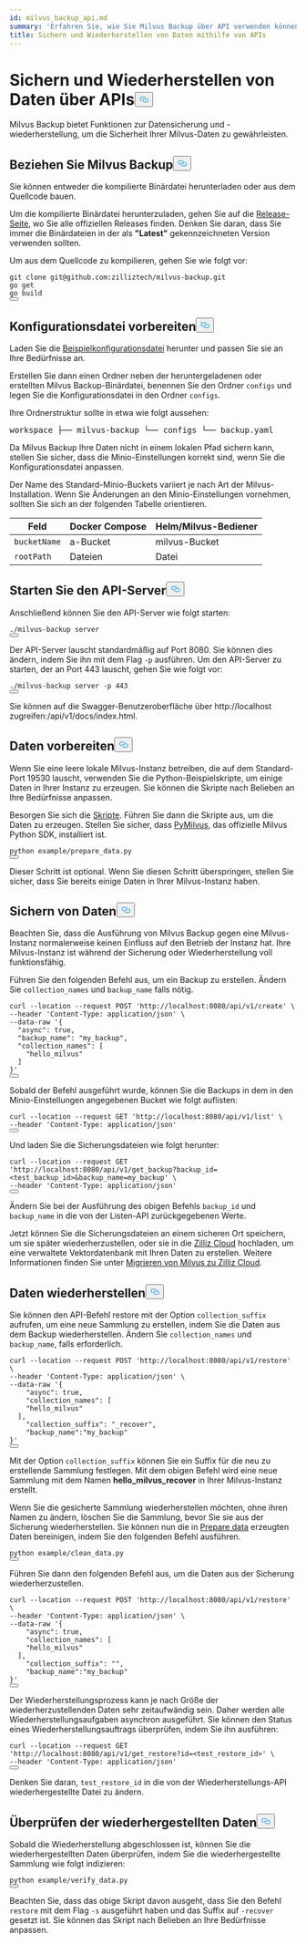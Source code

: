 ```yaml
---
id: milvus_backup_api.md
summary: 'Erfahren Sie, wie Sie Milvus Backup über API verwenden können'
title: Sichern und Wiederherstellen von Daten mithilfe von APIs
---
```

<h1 id="Back-up-and-Restore-Data-Using-APIs" class="common-anchor-header">Sichern und Wiederherstellen von Daten über APIs<button data-href="#Back-up-and-Restore-Data-Using-APIs" class="anchor-icon" translate="no">
      <svg translate="no"
        aria-hidden="true"
        focusable="false"
        height="20"
        version="1.1"
        viewBox="0 0 16 16"
        width="16"
      >
        <path
          fill="#0092E4"
          fill-rule="evenodd"
          d="M4 9h1v1H4c-1.5 0-3-1.69-3-3.5S2.55 3 4 3h4c1.45 0 3 1.69 3 3.5 0 1.41-.91 2.72-2 3.25V8.59c.58-.45 1-1.27 1-2.09C10 5.22 8.98 4 8 4H4c-.98 0-2 1.22-2 2.5S3 9 4 9zm9-3h-1v1h1c1 0 2 1.22 2 2.5S13.98 12 13 12H9c-.98 0-2-1.22-2-2.5 0-.83.42-1.64 1-2.09V6.25c-1.09.53-2 1.84-2 3.25C6 11.31 7.55 13 9 13h4c1.45 0 3-1.69 3-3.5S14.5 6 13 6z"
        ></path>
      </svg>
    </button></h1><p>Milvus Backup bietet Funktionen zur Datensicherung und -wiederherstellung, um die Sicherheit Ihrer Milvus-Daten zu gewährleisten.</p>
<h2 id="Obtain-Milvus-Backup" class="common-anchor-header">Beziehen Sie Milvus Backup<button data-href="#Obtain-Milvus-Backup" class="anchor-icon" translate="no">
      <svg translate="no"
        aria-hidden="true"
        focusable="false"
        height="20"
        version="1.1"
        viewBox="0 0 16 16"
        width="16"
      >
        <path
          fill="#0092E4"
          fill-rule="evenodd"
          d="M4 9h1v1H4c-1.5 0-3-1.69-3-3.5S2.55 3 4 3h4c1.45 0 3 1.69 3 3.5 0 1.41-.91 2.72-2 3.25V8.59c.58-.45 1-1.27 1-2.09C10 5.22 8.98 4 8 4H4c-.98 0-2 1.22-2 2.5S3 9 4 9zm9-3h-1v1h1c1 0 2 1.22 2 2.5S13.98 12 13 12H9c-.98 0-2-1.22-2-2.5 0-.83.42-1.64 1-2.09V6.25c-1.09.53-2 1.84-2 3.25C6 11.31 7.55 13 9 13h4c1.45 0 3-1.69 3-3.5S14.5 6 13 6z"
        ></path>
      </svg>
    </button></h2><p>Sie können entweder die kompilierte Binärdatei herunterladen oder aus dem Quellcode bauen.</p>
<p>Um die kompilierte Binärdatei herunterzuladen, gehen Sie auf die <a href="https://github.com/zilliztech/milvus-backup/releases">Release-Seite</a>, wo Sie alle offiziellen Releases finden. Denken Sie daran, dass Sie immer die Binärdateien in der als <strong>"Latest"</strong> gekennzeichneten Version verwenden sollten.</p>
<p>Um aus dem Quellcode zu kompilieren, gehen Sie wie folgt vor:</p>
<pre><code translate="no" class="language-shell">git <span class="hljs-built_in">clone</span> git@github.com:zilliztech/milvus-backup.git
go get
go build
<button class="copy-code-btn"></button></code></pre>
<h2 id="Prepare-configuration-file" class="common-anchor-header">Konfigurationsdatei vorbereiten<button data-href="#Prepare-configuration-file" class="anchor-icon" translate="no">
      <svg translate="no"
        aria-hidden="true"
        focusable="false"
        height="20"
        version="1.1"
        viewBox="0 0 16 16"
        width="16"
      >
        <path
          fill="#0092E4"
          fill-rule="evenodd"
          d="M4 9h1v1H4c-1.5 0-3-1.69-3-3.5S2.55 3 4 3h4c1.45 0 3 1.69 3 3.5 0 1.41-.91 2.72-2 3.25V8.59c.58-.45 1-1.27 1-2.09C10 5.22 8.98 4 8 4H4c-.98 0-2 1.22-2 2.5S3 9 4 9zm9-3h-1v1h1c1 0 2 1.22 2 2.5S13.98 12 13 12H9c-.98 0-2-1.22-2-2.5 0-.83.42-1.64 1-2.09V6.25c-1.09.53-2 1.84-2 3.25C6 11.31 7.55 13 9 13h4c1.45 0 3-1.69 3-3.5S14.5 6 13 6z"
        ></path>
      </svg>
    </button></h2><p>Laden Sie die <a href="https://raw.githubusercontent.com/zilliztech/milvus-backup/master/configs/backup.yaml">Beispielkonfigurationsdatei</a> herunter und passen Sie sie an Ihre Bedürfnisse an.</p>
<p>Erstellen Sie dann einen Ordner neben der heruntergeladenen oder erstellten Milvus Backup-Binärdatei, benennen Sie den Ordner <code translate="no">configs</code> und legen Sie die Konfigurationsdatei in den Ordner <code translate="no">configs</code>.</p>
<p>Ihre Ordnerstruktur sollte in etwa wie folgt aussehen:</p>
<pre>
workspace ├── milvus-backup └── configs └── backup.yaml</pre>
<p>Da Milvus Backup Ihre Daten nicht in einem lokalen Pfad sichern kann, stellen Sie sicher, dass die Minio-Einstellungen korrekt sind, wenn Sie die Konfigurationsdatei anpassen.</p>
<div class="alert note">
<p>Der Name des Standard-Minio-Buckets variiert je nach Art der Milvus-Installation. Wenn Sie Änderungen an den Minio-Einstellungen vornehmen, sollten Sie sich an der folgenden Tabelle orientieren.</p>
<table>
<thead>
<tr><th>Feld</th><th>Docker Compose</th><th>Helm/Milvus-Bediener</th></tr>
</thead>
<tbody>
<tr><td><code translate="no">bucketName</code></td><td>a-Bucket</td><td>milvus-Bucket</td></tr>
<tr><td><code translate="no">rootPath</code></td><td>Dateien</td><td>Datei</td></tr>
</tbody>
</table>
</div>
<h2 id="Start-up-the-API-server" class="common-anchor-header">Starten Sie den API-Server<button data-href="#Start-up-the-API-server" class="anchor-icon" translate="no">
      <svg translate="no"
        aria-hidden="true"
        focusable="false"
        height="20"
        version="1.1"
        viewBox="0 0 16 16"
        width="16"
      >
        <path
          fill="#0092E4"
          fill-rule="evenodd"
          d="M4 9h1v1H4c-1.5 0-3-1.69-3-3.5S2.55 3 4 3h4c1.45 0 3 1.69 3 3.5 0 1.41-.91 2.72-2 3.25V8.59c.58-.45 1-1.27 1-2.09C10 5.22 8.98 4 8 4H4c-.98 0-2 1.22-2 2.5S3 9 4 9zm9-3h-1v1h1c1 0 2 1.22 2 2.5S13.98 12 13 12H9c-.98 0-2-1.22-2-2.5 0-.83.42-1.64 1-2.09V6.25c-1.09.53-2 1.84-2 3.25C6 11.31 7.55 13 9 13h4c1.45 0 3-1.69 3-3.5S14.5 6 13 6z"
        ></path>
      </svg>
    </button></h2><p>Anschließend können Sie den API-Server wie folgt starten:</p>
<pre><code translate="no" class="language-shell">./milvus-backup server
<button class="copy-code-btn"></button></code></pre>
<p>Der API-Server lauscht standardmäßig auf Port 8080. Sie können dies ändern, indem Sie ihn mit dem Flag <code translate="no">-p</code> ausführen. Um den API-Server zu starten, der an Port 443 lauscht, gehen Sie wie folgt vor:</p>
<pre><code translate="no" class="language-shell">./milvus-backup server -p 443
<button class="copy-code-btn"></button></code></pre>
<p>Sie können auf die Swagger-Benutzeroberfläche über http://localhost zugreifen:<port>/api/v1/docs/index.html.</p>
<h2 id="Prepare-data" class="common-anchor-header">Daten vorbereiten<button data-href="#Prepare-data" class="anchor-icon" translate="no">
      <svg translate="no"
        aria-hidden="true"
        focusable="false"
        height="20"
        version="1.1"
        viewBox="0 0 16 16"
        width="16"
      >
        <path
          fill="#0092E4"
          fill-rule="evenodd"
          d="M4 9h1v1H4c-1.5 0-3-1.69-3-3.5S2.55 3 4 3h4c1.45 0 3 1.69 3 3.5 0 1.41-.91 2.72-2 3.25V8.59c.58-.45 1-1.27 1-2.09C10 5.22 8.98 4 8 4H4c-.98 0-2 1.22-2 2.5S3 9 4 9zm9-3h-1v1h1c1 0 2 1.22 2 2.5S13.98 12 13 12H9c-.98 0-2-1.22-2-2.5 0-.83.42-1.64 1-2.09V6.25c-1.09.53-2 1.84-2 3.25C6 11.31 7.55 13 9 13h4c1.45 0 3-1.69 3-3.5S14.5 6 13 6z"
        ></path>
      </svg>
    </button></h2><p>Wenn Sie eine leere lokale Milvus-Instanz betreiben, die auf dem Standard-Port 19530 lauscht, verwenden Sie die Python-Beispielskripte, um einige Daten in Ihrer Instanz zu erzeugen. Sie können die Skripte nach Belieben an Ihre Bedürfnisse anpassen.</p>
<p>Besorgen Sie sich die <a href="https://raw.githubusercontent.com/zilliztech/milvus-backup/main/example/prepare_data.py">Skripte</a>. Führen Sie dann die Skripte aus, um die Daten zu erzeugen. Stellen Sie sicher, dass <a href="https://pypi.org/project/pymilvus/">PyMilvus</a>, das offizielle Milvus Python SDK, installiert ist.</p>
<pre><code translate="no" class="language-shell">python example/prepare_data.py
<button class="copy-code-btn"></button></code></pre>
<p>Dieser Schritt ist optional. Wenn Sie diesen Schritt überspringen, stellen Sie sicher, dass Sie bereits einige Daten in Ihrer Milvus-Instanz haben.</p>
<h2 id="Back-up-data" class="common-anchor-header">Sichern von Daten<button data-href="#Back-up-data" class="anchor-icon" translate="no">
      <svg translate="no"
        aria-hidden="true"
        focusable="false"
        height="20"
        version="1.1"
        viewBox="0 0 16 16"
        width="16"
      >
        <path
          fill="#0092E4"
          fill-rule="evenodd"
          d="M4 9h1v1H4c-1.5 0-3-1.69-3-3.5S2.55 3 4 3h4c1.45 0 3 1.69 3 3.5 0 1.41-.91 2.72-2 3.25V8.59c.58-.45 1-1.27 1-2.09C10 5.22 8.98 4 8 4H4c-.98 0-2 1.22-2 2.5S3 9 4 9zm9-3h-1v1h1c1 0 2 1.22 2 2.5S13.98 12 13 12H9c-.98 0-2-1.22-2-2.5 0-.83.42-1.64 1-2.09V6.25c-1.09.53-2 1.84-2 3.25C6 11.31 7.55 13 9 13h4c1.45 0 3-1.69 3-3.5S14.5 6 13 6z"
        ></path>
      </svg>
    </button></h2><div class="tab-wrapper"></div>
<p>Beachten Sie, dass die Ausführung von Milvus Backup gegen eine Milvus-Instanz normalerweise keinen Einfluss auf den Betrieb der Instanz hat. Ihre Milvus-Instanz ist während der Sicherung oder Wiederherstellung voll funktionsfähig.</p>
<p>Führen Sie den folgenden Befehl aus, um ein Backup zu erstellen. Ändern Sie <code translate="no">collection_names</code> und <code translate="no">backup_name</code> falls nötig.</p>
<pre><code translate="no" class="language-shell">curl --location --request POST <span class="hljs-string">&#x27;http://localhost:8080/api/v1/create&#x27;</span> \
--header <span class="hljs-string">&#x27;Content-Type: application/json&#x27;</span> \
--data-raw <span class="hljs-string">&#x27;{
  &quot;async&quot;: true,
  &quot;backup_name&quot;: &quot;my_backup&quot;,
  &quot;collection_names&quot;: [
    &quot;hello_milvus&quot;
  ]
}&#x27;</span>
<button class="copy-code-btn"></button></code></pre>
<p>Sobald der Befehl ausgeführt wurde, können Sie die Backups in dem in den Minio-Einstellungen angegebenen Bucket wie folgt auflisten:</p>
<pre><code translate="no" class="language-shell">curl --location --request <span class="hljs-variable constant_">GET</span> <span class="hljs-string">&#x27;http://localhost:8080/api/v1/list&#x27;</span> \
--header <span class="hljs-string">&#x27;Content-Type: application/json&#x27;</span>
<button class="copy-code-btn"></button></code></pre>
<p>Und laden Sie die Sicherungsdateien wie folgt herunter:</p>
<pre><code translate="no" class="language-shell">curl --location --request <span class="hljs-variable constant_">GET</span> <span class="hljs-string">&#x27;http://localhost:8080/api/v1/get_backup?backup_id=&lt;test_backup_id&gt;&amp;backup_name=my_backup&#x27;</span> \
--header <span class="hljs-string">&#x27;Content-Type: application/json&#x27;</span>
<button class="copy-code-btn"></button></code></pre>
<p>Ändern Sie bei der Ausführung des obigen Befehls <code translate="no">backup_id</code> und <code translate="no">backup_name</code> in die von der Listen-API zurückgegebenen Werte.</p>
<p>Jetzt können Sie die Sicherungsdateien an einem sicheren Ort speichern, um sie später wiederherzustellen, oder sie in die <a href="https://cloud.zilliz.com">Zilliz Cloud</a> hochladen, um eine verwaltete Vektordatenbank mit Ihren Daten zu erstellen. Weitere Informationen finden Sie unter <a href="https://zilliz.com/doc/migrate_from_milvus-2x">Migrieren von Milvus zu Zilliz Cloud</a>.</p>
<h2 id="Restore-data" class="common-anchor-header">Daten wiederherstellen<button data-href="#Restore-data" class="anchor-icon" translate="no">
      <svg translate="no"
        aria-hidden="true"
        focusable="false"
        height="20"
        version="1.1"
        viewBox="0 0 16 16"
        width="16"
      >
        <path
          fill="#0092E4"
          fill-rule="evenodd"
          d="M4 9h1v1H4c-1.5 0-3-1.69-3-3.5S2.55 3 4 3h4c1.45 0 3 1.69 3 3.5 0 1.41-.91 2.72-2 3.25V8.59c.58-.45 1-1.27 1-2.09C10 5.22 8.98 4 8 4H4c-.98 0-2 1.22-2 2.5S3 9 4 9zm9-3h-1v1h1c1 0 2 1.22 2 2.5S13.98 12 13 12H9c-.98 0-2-1.22-2-2.5 0-.83.42-1.64 1-2.09V6.25c-1.09.53-2 1.84-2 3.25C6 11.31 7.55 13 9 13h4c1.45 0 3-1.69 3-3.5S14.5 6 13 6z"
        ></path>
      </svg>
    </button></h2><div class="tab-wrapper"></div>
<p>Sie können den API-Befehl restore mit der Option <code translate="no">collection_suffix</code> aufrufen, um eine neue Sammlung zu erstellen, indem Sie die Daten aus dem Backup wiederherstellen. Ändern Sie <code translate="no">collection_names</code> und <code translate="no">backup_name</code>, falls erforderlich.</p>
<pre><code translate="no" class="language-shell">curl --location --request POST <span class="hljs-string">&#x27;http://localhost:8080/api/v1/restore&#x27;</span> \
--header <span class="hljs-string">&#x27;Content-Type: application/json&#x27;</span> \
--data-raw <span class="hljs-string">&#x27;{
    &quot;async&quot;: true,
    &quot;collection_names&quot;: [
    &quot;hello_milvus&quot;
  ],
    &quot;collection_suffix&quot;: &quot;_recover&quot;,
    &quot;backup_name&quot;:&quot;my_backup&quot;
}&#x27;</span>
<button class="copy-code-btn"></button></code></pre>
<p>Mit der Option <code translate="no">collection_suffix</code> können Sie ein Suffix für die neu zu erstellende Sammlung festlegen. Mit dem obigen Befehl wird eine neue Sammlung mit dem Namen <strong>hello_milvus_recover</strong> in Ihrer Milvus-Instanz erstellt.</p>
<p>Wenn Sie die gesicherte Sammlung wiederherstellen möchten, ohne ihren Namen zu ändern, löschen Sie die Sammlung, bevor Sie sie aus der Sicherung wiederherstellen. Sie können nun die in <a href="#Prepare-data">Prepare data</a> erzeugten Daten bereinigen, indem Sie den folgenden Befehl ausführen.</p>
<pre><code translate="no" class="language-shell">python example/clean_data.py
<button class="copy-code-btn"></button></code></pre>
<p>Führen Sie dann den folgenden Befehl aus, um die Daten aus der Sicherung wiederherzustellen.</p>
<pre><code translate="no" class="language-shell">curl --location --request POST <span class="hljs-string">&#x27;http://localhost:8080/api/v1/restore&#x27;</span> \
--header <span class="hljs-string">&#x27;Content-Type: application/json&#x27;</span> \
--data-raw <span class="hljs-string">&#x27;{
    &quot;async&quot;: true,
    &quot;collection_names&quot;: [
    &quot;hello_milvus&quot;
  ],
    &quot;collection_suffix&quot;: &quot;&quot;,
    &quot;backup_name&quot;:&quot;my_backup&quot;
}&#x27;</span>
<button class="copy-code-btn"></button></code></pre>
<p>Der Wiederherstellungsprozess kann je nach Größe der wiederherzustellenden Daten sehr zeitaufwändig sein. Daher werden alle Wiederherstellungsaufgaben asynchron ausgeführt. Sie können den Status eines Wiederherstellungsauftrags überprüfen, indem Sie ihn ausführen:</p>
<pre><code translate="no" class="language-shell">curl --location --request <span class="hljs-variable constant_">GET</span> <span class="hljs-string">&#x27;http://localhost:8080/api/v1/get_restore?id=&lt;test_restore_id&gt;&#x27;</span> \
--header <span class="hljs-string">&#x27;Content-Type: application/json&#x27;</span>
<button class="copy-code-btn"></button></code></pre>
<p>Denken Sie daran, <code translate="no">test_restore_id</code> in die von der Wiederherstellungs-API wiederhergestellte Datei zu ändern.</p>
<h2 id="Verify-restored-data" class="common-anchor-header">Überprüfen der wiederhergestellten Daten<button data-href="#Verify-restored-data" class="anchor-icon" translate="no">
      <svg translate="no"
        aria-hidden="true"
        focusable="false"
        height="20"
        version="1.1"
        viewBox="0 0 16 16"
        width="16"
      >
        <path
          fill="#0092E4"
          fill-rule="evenodd"
          d="M4 9h1v1H4c-1.5 0-3-1.69-3-3.5S2.55 3 4 3h4c1.45 0 3 1.69 3 3.5 0 1.41-.91 2.72-2 3.25V8.59c.58-.45 1-1.27 1-2.09C10 5.22 8.98 4 8 4H4c-.98 0-2 1.22-2 2.5S3 9 4 9zm9-3h-1v1h1c1 0 2 1.22 2 2.5S13.98 12 13 12H9c-.98 0-2-1.22-2-2.5 0-.83.42-1.64 1-2.09V6.25c-1.09.53-2 1.84-2 3.25C6 11.31 7.55 13 9 13h4c1.45 0 3-1.69 3-3.5S14.5 6 13 6z"
        ></path>
      </svg>
    </button></h2><p>Sobald die Wiederherstellung abgeschlossen ist, können Sie die wiederhergestellten Daten überprüfen, indem Sie die wiederhergestellte Sammlung wie folgt indizieren:</p>
<pre><code translate="no" class="language-shell">python example/verify_data.py
<button class="copy-code-btn"></button></code></pre>
<p>Beachten Sie, dass das obige Skript davon ausgeht, dass Sie den Befehl <code translate="no">restore</code> mit dem Flag <code translate="no">-s</code> ausgeführt haben und das Suffix auf <code translate="no">-recover</code> gesetzt ist. Sie können das Skript nach Belieben an Ihre Bedürfnisse anpassen.</p>

